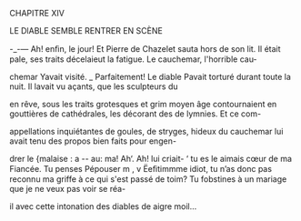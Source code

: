 CHAPITRE XIV

LE DlABLE SEMBLE RENTRER EN SCÈNE

-_-— Ah! enﬁn, le jour!
Et Pierre de Chazelet sauta hors de son lit.
Il était pale, ses traits décelaieut la fatigue. Le cauchemar, l'horrible cau-

chemar Yavait visité. _
Parfaitement! Le diable Pavait torturé durant toute la nuit. Il lavait vu
açants, que les sculpteurs du

en rêve, sous les traits grotesques et grim
moyen âge contournaient en gouttières de cathédrales, les décorant des
de lymnies. Et ce com-

appellations inquiétantes de goules, de stryges,
 hideux du cauchemar lui avait tenu des propos bien faits pour engen-

drer le {malaise :
a  -- au: ma! Ah‘. Ah! lui criait-
‘  tu es le aimais cœur de ma Fiancée. Tu penses Pépouser m
, v Ëeﬁtimmme idiot, tu n’as donc pas reconnu ma griffe à ce qui s'est passé
 de toim? Tu fobstines à un mariage que je ne veux pas voir se réa-

    
  
 
 
  
  

il avec cette intonation des diables de
aigre moil...

